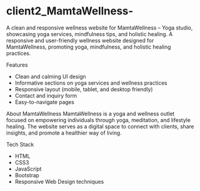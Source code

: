 # client2_MamtaWellness-
A clean and responsive wellness website for MamtaWellness – Yoga studio, showcasing yoga services, mindfulness tips, and holistic healing.
A responsive and user-friendly wellness website designed for MamtaWellness, promoting yoga, mindfulness, and holistic healing practices.

Features
- Clean and calming UI design
- Informative sections on yoga services and wellness practices
- Responsive layout (mobile, tablet, and desktop friendly)
- Contact and inquiry form
- Easy-to-navigate pages

About MamtaWellness
MamtaWellness is a yoga and wellness outlet focused on empowering individuals through yoga, meditation, and lifestyle healing. The website serves as a digital space to connect with clients, share insights, and promote a healthier way of living.

Tech Stack

- HTML 
- CSS3  
- JavaScript  
- Bootstrap
- Responsive Web Design techniques
